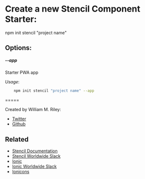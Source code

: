 # Create a new Stencil Component Starter:
npm init stencil "project name"

## Options:

##### --app
Starter PWA app

*Usage*:
```bash
	npm init stencil "project name" --app
```

=====

Created by William M. Riley:
* [Twitter](https://twitter.com/splitinfinities)
* [Github](https://github.com/splitinfinities)


## Related

 - [Stencil Documentation](https://stenciljs.com/)
 - [Stencil Worldwide Slack](https://stencil-worldwide.slack.com)
 - [Ionic](https://ionicframework.com/)
 - [Ionic Worldwide Slack](http://ionicworldwide.herokuapp.com/)
 - [Ionicons](http://ionicons.com/)